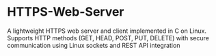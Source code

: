 # HTTPS-Web-Server
A lightweight HTTPS web server and client implemented in C on Linux. Supports HTTP methods (GET, HEAD, POST, PUT, DELETE) with secure communication using Linux sockets and REST API integration
